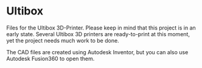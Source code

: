 # Ultibox

Files for the Ultibox 3D-Printer. Please keep in mind that this project is in an early state. 
Several Ultibox 3D printers are ready-to-print at this moment, yet the project needs much work to be done.

The CAD files are created using Autodesk Inventor, but you can also use Autodesk Fusion360 to open them.
